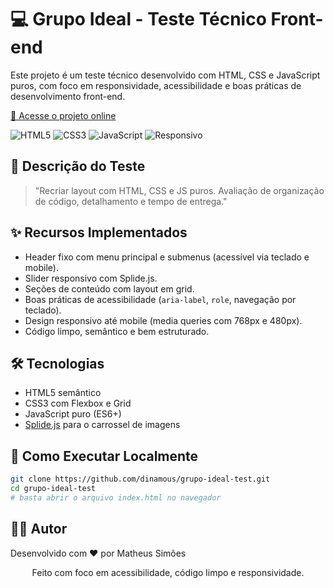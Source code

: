 # 💻 Grupo Ideal - Teste Técnico Front-end

Este projeto é um teste técnico desenvolvido com HTML, CSS e JavaScript puros, com foco em responsividade, acessibilidade e boas práticas de desenvolvimento front-end.

[🔗 Acesse o projeto online](https://dinamous.github.io/grupo-ideal-test/)

![HTML5](https://img.shields.io/badge/HTML5-%23E34F26.svg?style=flat&logo=html5&logoColor=white)
![CSS3](https://img.shields.io/badge/CSS3-%231572B6.svg?style=flat&logo=css3&logoColor=white)
![JavaScript](https://img.shields.io/badge/JavaScript-%23F7DF1E.svg?style=flat&logo=javascript&logoColor=black)
![Responsivo](https://img.shields.io/badge/Design-Responsivo-brightgreen)

## 🧪 Descrição do Teste

> "Recriar layout com HTML, CSS e JS puros. Avaliação de organização de código, detalhamento e tempo de entrega."

## ✨ Recursos Implementados

- Header fixo com menu principal e submenus (acessível via teclado e mobile).
- Slider responsivo com Splide.js.
- Seções de conteúdo com layout em grid.
- Boas práticas de acessibilidade (`aria-label`, `role`, navegação por teclado).
- Design responsivo até mobile (media queries com 768px e 480px).
- Código limpo, semântico e bem estruturado.

## 🛠️ Tecnologias

- HTML5 semântico
- CSS3 com Flexbox e Grid
- JavaScript puro (ES6+)
- [Splide.js](https://splidejs.com/) para o carrossel de imagens

## 🚀 Como Executar Localmente

```bash
git clone https://github.com/dinamous/grupo-ideal-test.git
cd grupo-ideal-test
# basta abrir o arquivo index.html no navegador
```

## 👨‍💻 Autor
Desenvolvido com ❤️ por Matheus Simões



<p align="center">Feito com foco em acessibilidade, código limpo e responsividade.</p>